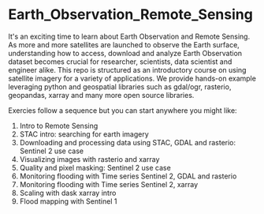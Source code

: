 # Earth_Observation_Remote_Sensing

It's an exciting time to learn about Earth Observation and Remote Sensing. As more and more satellites are launched to observe the Earth surface, understanding how to access, download and analyze Earth Observation dataset becomes crucial for researcher, scientists, data scientist and engineer alike. This repo is structured as an introductory course on using satellite imagery for a variety of applications. We provide hands-on example leveraging python and geospatial libraries such as gdal/ogr, rasterio, geopandas, xarray and many more open source libraries.

Exercies follow a sequence but you can start anywhere you might like:

1. Intro to Remote Sensing
2. STAC intro: searching for earth imagery
3. Downloading and processing data using STAC, GDAL and rasterio: Sentinel 2 use case
4. Visualizing images with rasterio and xarray
5. Quality and pixel masking:  Sentinel 2 use case
6. Monitoring flooding with Time series Sentinel 2, GDAL and rasterio
7. Monitoring flooding with Time series Sentinel 2, xarray
8. Scaling with dask xarray intro 
9. Flood mapping with Sentinel 1
